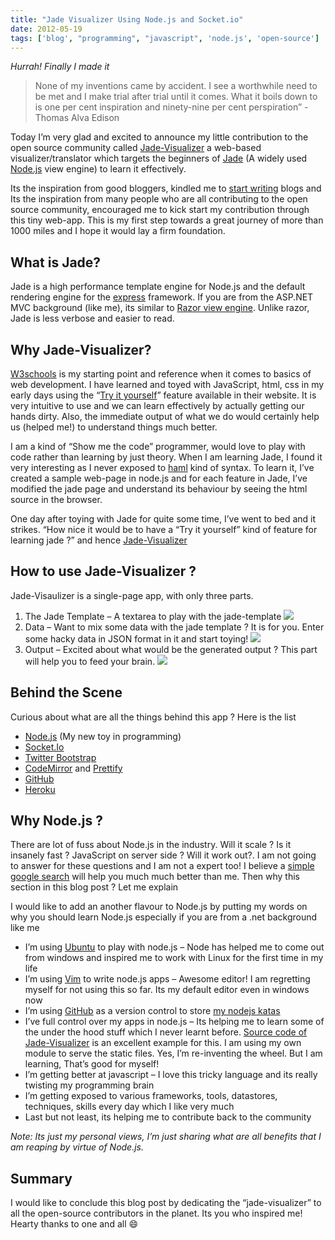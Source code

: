 ```yaml
---
title: "Jade Visualizer Using Node.js and Socket.io"
date: 2012-05-19
tags: ['blog', "programming", "javascript", 'node.js', 'open-source']
---
```


*Hurrah! Finally I made it*

> None of my inventions came by accident. I see a worthwhile need to be met and I make trial after trial until it comes. What it boils down to is one per cent inspiration and ninety-nine per cent perspiration”  - Thomas Alva Edison

Today I’m very glad and excited to announce my little contribution to the open source community called [Jade-Visualizer](http://jade-visualizer.herokuapp.com) a web-based visualizer/translator which targets the beginners of [Jade](http://jade-lang.com/) (A widely used [Node.js](http://nodejs.org/) view engine) to learn it effectively.

Its the inspiration from good bloggers, kindled me to [start writing](/blog/thank-god) blogs and Its the inspiration from many people who are all contributing to the open source community, encouraged me to kick start my contribution through this tiny web-app. This is my first step towards a great journey of more than 1000 miles and I hope it would lay a firm foundation.

## What is Jade?

Jade is a high performance template engine for Node.js and the default rendering engine for the [express](http://expressjs.com/) framework. If you are from the ASP.NET MVC background (like me), its similar to [Razor view engine](https://learn.microsoft.com/en-us/aspnet/core/mvc/views/razor?view=aspnetcore-7.0). Unlike razor, Jade is less verbose and easier to read.

## Why Jade-Visualizer?

[W3schools](http://www.w3schools.com/) is my starting point and reference when it comes to basics of web development. I have learned and toyed with JavaScript, html, css in my early days using the “[Try it yourself](http://www.w3schools.com/css/tryit.asp?filename=trycss_default)” feature available in their website. It is very intuitive to use and we can learn effectively by actually getting our hands dirty. Also, the immediate output of what we do would certainly help us (helped me!) to understand things much better.

I am a kind of “Show me the code” programmer, would love to play with code rather than learning by just theory. When I am learning Jade, I found it very interesting as I never exposed to [haml](http://haml-lang.com/) kind of syntax. To learn it, I’ve created a sample web-page in node.js and for each feature in Jade, I’ve modified the jade page and understand its behaviour by seeing the html source in the browser.

One day after toying with Jade for quite some time, I’ve went to bed and it strikes. “How nice it would be to have a “Try it yourself” kind of feature for learning jade ?”  and hence [Jade-Visualizer](http://jade-visualizer.herokuapp.com/)

## How to use Jade-Visualizer ?

Jade-Visaulizer is a single-page app, with only three parts.

1. The Jade Template – A textarea to play with the jade-template
   ![](/images/blog/jade-visualizer-using-nodejs-and/1.png)
2. Data – Want to mix some data with the jade template ? It is for you. Enter some hacky data in JSON format in it and start toying!
  ![](/images/blog/jade-visualizer-using-nodejs-and/2.png)
3. Output – Excited about what would be the generated output ? This part will help you to feed your brain.
  ![](/images/blog/jade-visualizer-using-nodejs-and/3.png)

## Behind the Scene

Curious about what are all the things behind this app ? Here is the list

* [Node.js](http://nodejs.org/) (My new toy in programming)
* [Socket.Io](http://socket.io/)
* [Twitter Bootstrap](http://twitter.github.com/bootstrap/)
* [CodeMirror](http://codemirror.net/) and [Prettify](http://google-code-prettify.googlecode.com/svn/trunk/README.html)
* [GitHub](https://github.com/tamizhvendan/jade-visualizer)
* [Heroku](http://www.heroku.com/)

## Why Node.js ?

There are lot of fuss about Node.js in the industry. Will it scale ? Is it insanely fast ? JavaScript on server side ? Will it work out?. I am not going to answer for these questions and I am not a expert too! I believe a [simple google search](https://letmegooglethat.com/?q=node.js) will help you much much better than me. Then why this section in this blog post ? Let me explain

I would like to add an another flavour to Node.js by putting my words on why you should learn Node.js especially if you are from a .net background like me

* I’m using [Ubuntu](http://www.ubuntu.com/) to play with node.js – Node has helped me to come out from windows and inspired me to work with Linux for the first time in my life
* I’m using [Vim](http://www.vim.org/) to write node.js apps – Awesome editor! I am regretting myself for not using this so far. Its my default editor even in windows now 
* I’m using [GitHub](https://github.com/) as a version control to store [my nodejs katas](https://github.com/tamizhvendan/NodeJsKatas)
* I’ve full control over my apps in node.js – Its helping me to learn some of the under the hood stuff which I never learnt before. [Source code of Jade-Visualizer](https://github.com/tamizhvendan/jade-visualizer) is an excellent example for this. I am using my own module to serve the static files. Yes, I’m re-inventing the wheel. But I am learning, That’s good for myself!
* I’m getting better at javascript – I love this tricky language and its really twisting my programming brain
* I’m getting exposed to various frameworks, tools, datastores, techniques, skills every day which I like very much
* Last but not least, its helping me to contribute back to the community

*Note: Its just my personal views, I’m just sharing what are all benefits that I am reaping by virtue of Node.js.*

## Summary

I would like to conclude this blog post by dedicating the “jade-visualizer” to all the open-source contributors in the planet. Its you who inspired me! Hearty thanks to one and all :smile: